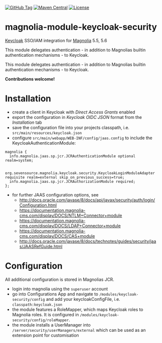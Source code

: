 [![GitHub Tag](https://img.shields.io/github/tag/sevensource/magnolia-module-keycloak-security.svg?maxAge=3600)](https://github.com/sevensource/magnolia-module-keycloak-security/tags)
[![Maven Central](https://img.shields.io/maven-central/v/org.sevensource.magnolia/magnolia-module-keycloak-security.svg?maxAge=3600)](http://search.maven.org/#search%7Cga%7C1%7Cg%3A%22org.sevensource.magnolia%22%20AND%20a%3A%22magnolia-module-keycloak-security%22)
[![License](https://img.shields.io/github/license/sevensource/magnolia-module-keycloak-security.svg)](https://github.com/sevensource/magnolia-module-keycloak-security/blob/master/LICENSE)


magnolia-module-keycloak-security
================================

[Keycloak](http://www.keycloak.org/) SSO/IAM integration for [Magnolia](http://www.magnolia-cms.com) 5.5, 5.6

This module delegates authentication - in addition to Magnolias builtin authentication mechanisms - to Keycloak.


This module delegates authentication - in addition to Magnolias builtin authentication mechanisms - to Keycloak.


**Contributions welcome!**

Installation
=============
* create a client in Keycloak with *Direct Access Grants* enabled
* export the configuration in *Keycloak OIDC JSON* format from the *Installation* tab
* save the configuration file into your projects classpath, i.e. `src/main/resources/keycloak.json`
* configure `src/main/webapp/WEB-INF/config/jaas.config` to include the KeycloakAuthenticationModule:
```
magnolia {
  info.magnolia.jaas.sp.jcr.JCRAuthenticationModule optional realm=system;

  org.sevensource.magnolia.keycloak.security.KeycloakLoginModuleAdapter requisite realm=external skip_on_previous_success=true;
  info.magnolia.jaas.sp.jcr.JCRAuthorizationModule required;
};
```

* for further JAAS configuration options, see
  - http://docs.oracle.com/javase/8/docs/api/javax/security/auth/login/Configuration.html
  - https://documentation.magnolia-cms.com/display/DOCS/NTLM+Connector+module
  - https://documentation.magnolia-cms.com/display/DOCS/LDAP+Connector+module
  - https://documentation.magnolia-cms.com/display/DOCS/CAS+module
  - http://docs.oracle.com/javase/8/docs/technotes/guides/security/jaas/JAASRefGuide.html

Configuration
=============
All additional configuration is stored in Magnolias JCR.

* login into magnolia using the `superuser` account
* go into Configurations App and navigate to `/modules/keycloak-security/config` and add your keycloakConfigFile, i.e. `classpath:keycloak.json`
* the module features a RoleMapper, which maps Keycloak roles to Magnolia roles. It is configured in `/modules/keycloak-security/config/roleMapper`.
* the module installs a UserManager into `/server/security/userManagers/external` which can be used as an extension point for customisation
